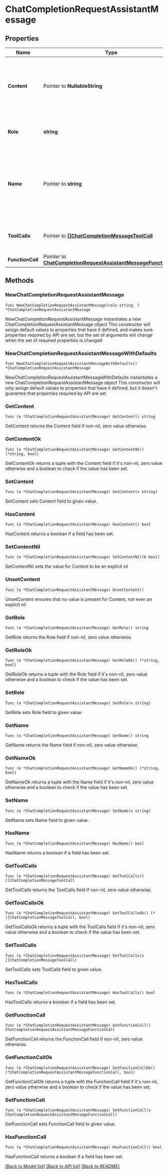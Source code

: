 # ChatCompletionRequestAssistantMessage

## Properties

Name | Type | Description | Notes
------------ | ------------- | ------------- | -------------
**Content** | Pointer to **NullableString** | The contents of the assistant message. Required unless &#x60;tool_calls&#x60; or &#x60;function_call&#x60; is specified.  | [optional] 
**Role** | **string** | The role of the messages author, in this case &#x60;assistant&#x60;. | 
**Name** | Pointer to **string** | An optional name for the participant. Provides the model information to differentiate between participants of the same role. | [optional] 
**ToolCalls** | Pointer to [**[]ChatCompletionMessageToolCall**](ChatCompletionMessageToolCall.md) | The tool calls generated by the model, such as function calls. | [optional] 
**FunctionCall** | Pointer to [**ChatCompletionRequestAssistantMessageFunctionCall**](ChatCompletionRequestAssistantMessageFunctionCall.md) |  | [optional] 

## Methods

### NewChatCompletionRequestAssistantMessage

`func NewChatCompletionRequestAssistantMessage(role string, ) *ChatCompletionRequestAssistantMessage`

NewChatCompletionRequestAssistantMessage instantiates a new ChatCompletionRequestAssistantMessage object
This constructor will assign default values to properties that have it defined,
and makes sure properties required by API are set, but the set of arguments
will change when the set of required properties is changed

### NewChatCompletionRequestAssistantMessageWithDefaults

`func NewChatCompletionRequestAssistantMessageWithDefaults() *ChatCompletionRequestAssistantMessage`

NewChatCompletionRequestAssistantMessageWithDefaults instantiates a new ChatCompletionRequestAssistantMessage object
This constructor will only assign default values to properties that have it defined,
but it doesn't guarantee that properties required by API are set

### GetContent

`func (o *ChatCompletionRequestAssistantMessage) GetContent() string`

GetContent returns the Content field if non-nil, zero value otherwise.

### GetContentOk

`func (o *ChatCompletionRequestAssistantMessage) GetContentOk() (*string, bool)`

GetContentOk returns a tuple with the Content field if it's non-nil, zero value otherwise
and a boolean to check if the value has been set.

### SetContent

`func (o *ChatCompletionRequestAssistantMessage) SetContent(v string)`

SetContent sets Content field to given value.

### HasContent

`func (o *ChatCompletionRequestAssistantMessage) HasContent() bool`

HasContent returns a boolean if a field has been set.

### SetContentNil

`func (o *ChatCompletionRequestAssistantMessage) SetContentNil(b bool)`

 SetContentNil sets the value for Content to be an explicit nil

### UnsetContent
`func (o *ChatCompletionRequestAssistantMessage) UnsetContent()`

UnsetContent ensures that no value is present for Content, not even an explicit nil
### GetRole

`func (o *ChatCompletionRequestAssistantMessage) GetRole() string`

GetRole returns the Role field if non-nil, zero value otherwise.

### GetRoleOk

`func (o *ChatCompletionRequestAssistantMessage) GetRoleOk() (*string, bool)`

GetRoleOk returns a tuple with the Role field if it's non-nil, zero value otherwise
and a boolean to check if the value has been set.

### SetRole

`func (o *ChatCompletionRequestAssistantMessage) SetRole(v string)`

SetRole sets Role field to given value.


### GetName

`func (o *ChatCompletionRequestAssistantMessage) GetName() string`

GetName returns the Name field if non-nil, zero value otherwise.

### GetNameOk

`func (o *ChatCompletionRequestAssistantMessage) GetNameOk() (*string, bool)`

GetNameOk returns a tuple with the Name field if it's non-nil, zero value otherwise
and a boolean to check if the value has been set.

### SetName

`func (o *ChatCompletionRequestAssistantMessage) SetName(v string)`

SetName sets Name field to given value.

### HasName

`func (o *ChatCompletionRequestAssistantMessage) HasName() bool`

HasName returns a boolean if a field has been set.

### GetToolCalls

`func (o *ChatCompletionRequestAssistantMessage) GetToolCalls() []ChatCompletionMessageToolCall`

GetToolCalls returns the ToolCalls field if non-nil, zero value otherwise.

### GetToolCallsOk

`func (o *ChatCompletionRequestAssistantMessage) GetToolCallsOk() (*[]ChatCompletionMessageToolCall, bool)`

GetToolCallsOk returns a tuple with the ToolCalls field if it's non-nil, zero value otherwise
and a boolean to check if the value has been set.

### SetToolCalls

`func (o *ChatCompletionRequestAssistantMessage) SetToolCalls(v []ChatCompletionMessageToolCall)`

SetToolCalls sets ToolCalls field to given value.

### HasToolCalls

`func (o *ChatCompletionRequestAssistantMessage) HasToolCalls() bool`

HasToolCalls returns a boolean if a field has been set.

### GetFunctionCall

`func (o *ChatCompletionRequestAssistantMessage) GetFunctionCall() ChatCompletionRequestAssistantMessageFunctionCall`

GetFunctionCall returns the FunctionCall field if non-nil, zero value otherwise.

### GetFunctionCallOk

`func (o *ChatCompletionRequestAssistantMessage) GetFunctionCallOk() (*ChatCompletionRequestAssistantMessageFunctionCall, bool)`

GetFunctionCallOk returns a tuple with the FunctionCall field if it's non-nil, zero value otherwise
and a boolean to check if the value has been set.

### SetFunctionCall

`func (o *ChatCompletionRequestAssistantMessage) SetFunctionCall(v ChatCompletionRequestAssistantMessageFunctionCall)`

SetFunctionCall sets FunctionCall field to given value.

### HasFunctionCall

`func (o *ChatCompletionRequestAssistantMessage) HasFunctionCall() bool`

HasFunctionCall returns a boolean if a field has been set.


[[Back to Model list]](../README.md#documentation-for-models) [[Back to API list]](../README.md#documentation-for-api-endpoints) [[Back to README]](../README.md)


